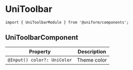 # UniToolbar

`import { UniToolbarModule } from '@uniform/components';`

## UniToolbarComponent

| Property                    | Description |
|-----------------------------|-------------|
| `@Input() color?: UniColor` | Theme color |
